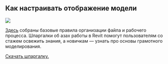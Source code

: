 ## Как настраивать отображение модели

![](/img/RFA_9/1647596599_Revit3_cover.jpg#rounded)

[Здесь](https://softculture.cc/blog/entries/articles/nastrojka-grafiki-revit) собраны базовые правила организации файла и рабочего процесса. Шпаргалки об азах работы в Revit помогут пользователям со стажем освежить знания, а новичкам — узнать про основы грамотного моделирования.

[Скачать шпаргалку.](https://app.box.com/s/q2kp85lihtn3zv5jyl0fpyni7t1m28v6)
